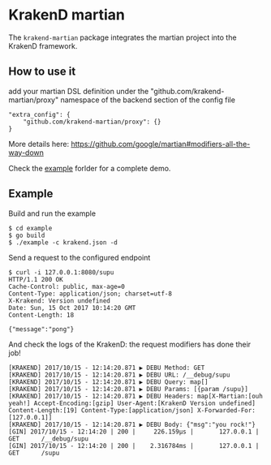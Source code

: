 # KrakenD martian

The `krakend-martian` package integrates the martian project into the KrakenD framework.

## How to use it

add your martian DSL definition under the "github.com/krakend-martian/proxy" namespace of the backend section of the config file

	"extra_config": {
		"github.com/krakend-martian/proxy": {}
	}

More details here: https://github.com/google/martian#modifiers-all-the-way-down

Check the [example](github.com/krakend-martian/tree/master/example) forlder for a complete demo.

## Example

Build and run the example

	$ cd example
	$ go build
	$ ./example -c krakend.json -d

Send a request to the configured endpoint

	$ curl -i 127.0.0.1:8080/supu
	HTTP/1.1 200 OK
	Cache-Control: public, max-age=0
	Content-Type: application/json; charset=utf-8
	X-Krakend: Version undefined
	Date: Sun, 15 Oct 2017 10:14:20 GMT
	Content-Length: 18

	{"message":"pong"}

And check the logs of the KrakenD: the request modifiers has done their job!

	[KRAKEND] 2017/10/15 - 12:14:20.871 ▶ DEBU Method: GET
	[KRAKEND] 2017/10/15 - 12:14:20.871 ▶ DEBU URL: /__debug/supu
	[KRAKEND] 2017/10/15 - 12:14:20.871 ▶ DEBU Query: map[]
	[KRAKEND] 2017/10/15 - 12:14:20.871 ▶ DEBU Params: [{param /supu}]
	[KRAKEND] 2017/10/15 - 12:14:20.871 ▶ DEBU Headers: map[X-Martian:[ouh yeah!] Accept-Encoding:[gzip] User-Agent:[KrakenD Version undefined] Content-Length:[19] Content-Type:[application/json] X-Forwarded-For:[127.0.0.1]]
	[KRAKEND] 2017/10/15 - 12:14:20.871 ▶ DEBU Body: {"msg":"you rock!"}
	[GIN] 2017/10/15 - 12:14:20 | 200 |     226.159µs |       127.0.0.1 | GET      /__debug/supu
	[GIN] 2017/10/15 - 12:14:20 | 200 |    2.316784ms |       127.0.0.1 | GET      /supu
